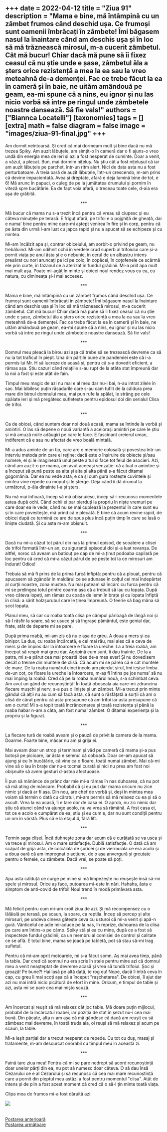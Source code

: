 
+++
date = 2022-04-12
title = "Ziua 91"
description = "Mama e bine, mă întâmpină cu un zâmbet frumos când deschid ușa. Ce frumoși sunt oamenii îmbrăcați în zâmbete! Îmi băgasem nasul la înaintare când am deschis ușa și în loc să mă trăznească mirosul, m-a cucerit zâmbetul. Cât mă bucur! Chiar dacă mă pune să îi fixez ceasul că nu știe unde e șase, zâmbetul ăla a șters orice rezistență a mea la ea sau la vreo meteahnă de-a demenței. Fac ce trebe făcut la ea în cameră și în baie, ne uităm amândouă pe geam, ea-mi spune că a nins, eu ignor și nu las nicio vorbă să intre pe ringul unde zâmbetele noastre dansează. Să fie vals!"
authors = ["Biannca Locatelli"]
[taxonomies]
tags = []
[extra]
math = false
diagram = false
image = "images/ziua-91-final.jpg"
+++
---

Am dormit neîntoarsă. Și cred că mai dormeam mult și bine dacă nu mă trezea Spiky. Am auzit lăbuțele, am simțit-o în cameră dar o fi ajuns-o vreo undă din energia mea de ieri și azi a fost nesperat de cuminte. Doar a venit, a văzut, a plecat. Bun, mai dormim nițeluș. Nu știu cât a fost nițelușul că iar am auzit lăbuțele pe parchet, într-un ritm alert. Nici de data asta nu a fost perturbatoare. A treia oară de auzit lăbuțele, într-un crescendo, m-am prins că devine impacientată. Avea și dreptate, afară e deja lumină bine de tot, e 6! Mă arunc în papuci, o culeg de pe la jumătatea drumului și pornim în viteză spre bucătărie. Ea de fapt voia afară, o treceau toate cele, d-aia era așa de grăbită.

<p style="text-align: center;">***</p>

Mă bucur că mama nu s-a trezit încă pentru că vreau să ciupesc și eu câteva minuțele pe terasă. E friguț afară, pe trifoi e o pojghiță de gheață, dar e numa' bine pentru mine care-mi aștept venirea în fire și în corp, pentru că pe ăsta din urmă l-am luat cu japca rapid și nu a apucat să se echipeze și cu mintea.

Mi-am încălzit apa și, contrar obiceiului, am sorbit-o privind pe geam, nu trebăluind. Mi-am odihnit ochii în verdele crud superb al trifoiului care și-a pornit viața pe anul ăsta și e o nebunie, în cerul de un albastru intens presărat cu nori aruncați pe ici pe colo, în copăcei, în coțofenele ce scârmă ele prin curte, în fazanul ce a aterizat în fundul grădinii. Mi-a priit apa mult mai mult așa. Poate mi-agăț în minte și obicei noul rendez vous cu ea, cu natura, cu dimineața și-l mai accesez.

<p style="text-align: center;">***</p>

Mama e bine, mă întâmpină cu un zâmbet frumos când deschid ușa. Ce frumoși sunt oamenii îmbrăcați în zâmbete! Îmi băgasem nasul la înaintare când am deschis ușa și în loc să mă trăznească mirosul, m-a cucerit zâmbetul. Cât mă bucur! Chiar dacă mă pune să îi fixez ceasul că nu știe unde e șase, zâmbetul ăla a șters orice rezistență a mea la ea sau la vreo meteahnă de-a demenței. Fac ce trebe făcut la ea în cameră și în baie, ne uităm amândouă pe geam, ea-mi spune că a nins, eu ignor și nu las nicio vorbă să intre pe ringul unde zâmbetele noastre dansează. Să fie vals!

<p style="text-align: center;">***</p>

Domnul meu pleacă la birou azi așa că trebe să se trezească devreme ca să nu ia tot traficul în piept. Una din părțile bune ale pandemiei este că i-a permis lui Mr. H să lucreze de acasă și, pentru că s-a dovedit eficient, a rămas așa. Știu cazuri când relațiile s-au rupt de la atâta stat împreună dar la noi a fost și este atât de fain.

Timpul meu magic de azi nu mai e al meu dar nu-i bai, n-au intrat zilele în sac. Mai bibilesc puțin răsadurile care s-au cam tuflit de la căldura prea mare din biroul domnului meu, mai pun rufe la spălat, le strâng pe cele spălate ieri și mă pregătesc sufletește pentru epidosul doi din serialul Clisa de trifoi.

<p style="text-align: center;">***</p>

Ca de obicei, când suntem doar noi două acasă, mama se întinde la vorbă și amintiri. O las să depene o nouă variantă a acelorași amintiri pe care le știu și mă amuză noile adăugiri pe care le face. E fascinant creierul uman, indiferent că e sau nu afectat de vreo boală mintală.

Mi-a adus aminte de un tip, care are o memorie colosală și povestea într-un interviu metoda prin care el reține: dacă este o înșiruire de obiecte și/sau numere, el și le imaginează unul peste altul și face tot felul de asocieri. Azi, când am auzit-o pe mama, am avut aceeași senzație: că a luat o amintire și a început să pună peste ea alta și alta și alta până s-a făcut ditamai gogomănia. Dar ea nu vede asta, e ca și cum gura rostește cuvintele și mintea vine repede cu mopul și le șterge. Deja când îi dă drumul la următorul, p-ăla dinainte l-a și șters.

Nu mă mai înfioară, încep să mă obișnuiesc, încep să-i recunosc momentele astea după ochi. Când ochii ei par pierduți la propriu în niște vremuri pe care doar ea le vede, când nu se mai cuplează la prezentul în care sunt eu și în care povestește, mă prind că e plecată. E bine că acum revine rapid, de obicei după ce termină ce are de spus plus încă puțin timp în care se lasă o liniște ciudată. Și cu asta m-am obișnuit.

<p style="text-align: center;">***</p>

Dacă nu mi-a căzut tot părul din nas la primul episod, de scoatere a clisei de trifoi formată într-un an, cu siguranță episodul doi și-a luat revanșa. De altfel, noroc că aveam un baticuț pe cap de mi-a ținut podoaba capilară pe loc pentru că cred că mi-a căzut părul de pe peste tot la ce mirosuri am îndurat! Odios!

Trebuia să mă fi prins de la prima furcă înfiptă: pentru că a plouat, pentru că apucasem să zgândăr în maldărul ce se adunase în colțul cel mai îndepărtat al curții noastre, zona mustea. Nu mai puteam să încarc cu furca pentru că mi se prelingea totul printre coarne așa că a trebuit să iau cu lopata. După vreo câteva lopeți, am rămas cu coada de lemn în brațe și cu lopata înfiptă în clisă: a sărit holzșurubul care le ținea împreună. O feerie să bag mâna să scot lopata.

Planul meu, să car cu roaba toată clisa pe câmpul pârloagă de lângă noi și să-l răsfir la soare, să se usuce și să îngrașe pământul, este genial dar, frate, atât de departe mi se pare.

După prima roabă, mi-am zis că nu e așa de greu. A doua a mers și ea binișor. La dus, cu roaba încărcată, e cel mai rău, mai ales că e ceva de mers și de împins dar la întoarcere e floare la ureche. La a treia roabă, am început să respir mai greu dar, Agripină cum sunt, îi dau înainte. De la a patra, mi s-a părut cea mai proastă idee de-a mea ever! Și nu dovedisem decât o treime din muntele de clisă. Că acum mi se părea că e cât muntele de mare. De la roaba numărul cinci încolo am pierdut șirul, îmi ieșise limba de-un cot, ce floare la ureche la întoarcere, m-aș fi întins pe jos numa' să nu mai împing la roabă. Cred că pe la roaba numărul nouă, s-a schimbat ceva. Am avut un gând de recunoștință! În toată oboseala aia care-mi zdruncina fiecare mușchi și nerv, s-a pus o liniște și un zâmbet. Mi-a trecut prin minte gândul că alții nu au cum să facă asta, că sunt o răsfățată a sorții că am o clisă de cărat pentru că asta presupune că am trifoi iar asta presupune că am o curte! Mi s-a topit toată încrâncenarea și toată rezistența și până la roaba habar n-am a câta, am fost numa' zâmbet. O ditamai experiența și la propriu și la figurat.

<p style="text-align: center;">***</p>

La fiecare tură de roabă aveam și o pauză de privit la camera de la mama. Doarme. Foarte bine, măcar nu am și grija ei.

Mai aveam doar un strop și terminam și văd pe cameră că mama și-a pus botoșii pe picioare, iar ăsta e semnul că coboară. Doar ce-am apucat să ajung și eu în bucătărie, că vine ca o floare, toată numai zâmbet. Mai că-mi vine să o iau în brațe dar nu-s tocmai curată și nici nu prea am fost noi obișnuite să avem gesturi d-astea afectuoase.

Îi pun să mănânce de prânz dar mie mi-a rămas în nas duhoarea, că nu pot să mă ating de mâncare. Probabil că și eu put dar mama oricum nu zice nimic și dacă ar fi așa. Din nou, are chef de vorbă și, deși în mintea mea voiam să termin o dată cu căratul, mi-am permis să mă relaxez cu ea și să o ascult. Vrea la ea acasă, îi e tare dor de casa ei. O aprob, nu zic nimic dar știu că atunci când va ajunge acolo, nu va vrea să rămână. A fost casa ei, tot ce e acolo e cumpărat de ea, știu și eu cum e, dar nu sunt condiții pentru un om în vârstă. Plus că e la etajul 4, fără lift.

<p style="text-align: center;">***</p>

Termin saga clisei. Încă duhnește zona dar acum că e curățată se va usca și va trece și mirosul. Am o mare satisfacție. Dublă satisfacție. O dată că am scăpat de grija asta, de colcăiala de șoricei și de viermuiala ce era acolo și a doua oară că am impregnat o acțiune, de o așa anvergură și greutate pentru o femeie, cu zâmbete. Dacă vrei, se poate să poți.

<p style="text-align: center;">***</p>

Apa asta călduță ce curge pe mine și mă limpezește nu reușește însă să-mi spele și mirosul. Orice aș face, putoarea mi-este în nări. Hahaha, ăsta e simptom de anti-covid de trifoi! Noul trend în modă primăvara asta.

<p style="text-align: center;">***</p>

Mă felicit pentru cum mi-am croit ziua de azi. Și mă recompensez cu o lălăială pe terasă, pe scaun, la soare, ca reptila. Încep să percep și alte mirosuri, pe undeva cineva gătește ceva cu usturoi că mi-a venit și apă-n gură. Vânticelul ce adie mi-aduce pe la nas, în reprize, duhoarea de la clisa pe care am întins-o pe câmp. Spiky stă și ea cu mine, după ce a fost să inspecteze fundul grădinii, ca un membru al comisiei de control și calitate ce se află. E totul bine, mama se joacă pe tabletă, pot să stau să-mi trag sufletul.

Pentru că mi-am oprit motoarele, mi s-a făcut somn. Aș mai avea timp, până la table. Dar cred că somnul nu era scris în stele pentru mine azi că domnul meu a venit neașteptat de devreme acasă și vrea să tundă trifoiul. Șoc și groază! Pe bune?! Hai lasă pe altă dată, te rog eu! Nope, dacă îi intră ceva în cap, cu greu îi mai scoți așa că a început "rașchetarea". De obicei, îl ajut dar azi nu mai intră nicio picătură de efort în mine. Oricum, e timpul de table și azi, asta mi se pare cea mai mișto scuză.

<p style="text-align: center;">***</p>

Am încercat și reușit să mă relaxez cât joc table. Mă doare puțin mijlocul, probabil de la încărcatul roabei, iar poziția de stat în șezut nu-i cea mai bună. Din păcate, alta n-am așa că mă gândesc că dacă am reușit eu să zâmbesc mai devreme, în toată truda aia, oi reuși să mă relaxez și acum pe scaun, la table.

Mi-a ieșit parțial dar a trecut nesperat de repede. Cu tot cu duș, masaj și tratamente, m-am descurcat onorabil cu timpul meu în această zi.

<p style="text-align: center;">***</p>

Faină tare ziua mea! Pentru că mi se pare nedrept să acord recunoștință doar unelor părți din ea, nu pot să numesc doar câteva. O să dau însă Cezarului ce e al Cezarului și să recunosc că cea mai mare recunoștință care a pornit din pieptul meu astăzi a fost pentru momentul "clisa". Atât de intens și de plin a fost acest moment că cred că o să-l țin minte toată viața.

Clipa mea de frumos mi-a fost dăruită azi:

<div class="flex justify-center">
  <img src="images/vulpita.jpeg" />
</div>

<br/>

<br/>

<div class="flex justify-between">
  <div>
    <a href="/blog/ziua-90/">Postarea anterioară</a>
  </div>
  <div>
    <a href="/blog/ziua-92/">Postarea următoare</a>
  </div>
</div>
